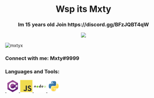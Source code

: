 <h1 align="center">Wsp its Mxty</h1>
<h3 align="center">Im 15 years old Join https://discord.gg/BFzJQBT4qW</h3>
<p align = "center">
<img src="https://c.tenor.com/a2txYG5kHe0AAAAC/lucci-block6.gif">
</p>

<p align="left"> <img src="https://komarev.com/ghpvc/?username=mxtyx&label=Profile%20views&color=blueviolet&style=flat" alt="mxtyx" /> </p>

<h3 align="left">Connect with me: Mxty#9999</h3>
<p align="left">
</p>

<h3 align="left">Languages and Tools:</h3>
<p align="left"> <a href="https://www.w3schools.com/cpp/" target="_blank" rel="noreferrer"> <img href="https://www.w3schools.com/cs/" target="_blank" rel="noreferrer"> <img src="https://raw.githubusercontent.com/devicons/devicon/master/icons/csharp/csharp-original.svg" alt="csharp" width="40" height="40"/> </a> <a href="https://developer.mozilla.org/en-US/docs/Web/JavaScript" target="_blank" rel="noreferrer"> <img src="https://raw.githubusercontent.com/devicons/devicon/master/icons/javascript/javascript-original.svg" alt="javascript" width="40" height="40"/> </a> <a href="https://nodejs.org" target="_blank" rel="noreferrer"> <img src="https://raw.githubusercontent.com/devicons/devicon/master/icons/nodejs/nodejs-original-wordmark.svg" alt="nodejs" width="40" height="40"/> </a> <a href="https://www.python.org" target="_blank" rel="noreferrer"> <img src="https://raw.githubusercontent.com/devicons/devicon/master/icons/python/python-original.svg" alt="python" width="40" height="40"/> </a> </p>
